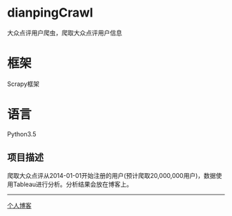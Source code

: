 # dianpingCrawl
大众点评用户爬虫，爬取大众点评用户信息

# 框架
Scrapy框架

# 语言
Python3.5

## 项目描述
爬取大众点评从2014-01-01开始注册的用户(预计爬取20,000,000用户)，数据使用Tableau进行分析。分析结果会放在博客上。
___
[个人博客](hlpassion.github.io)